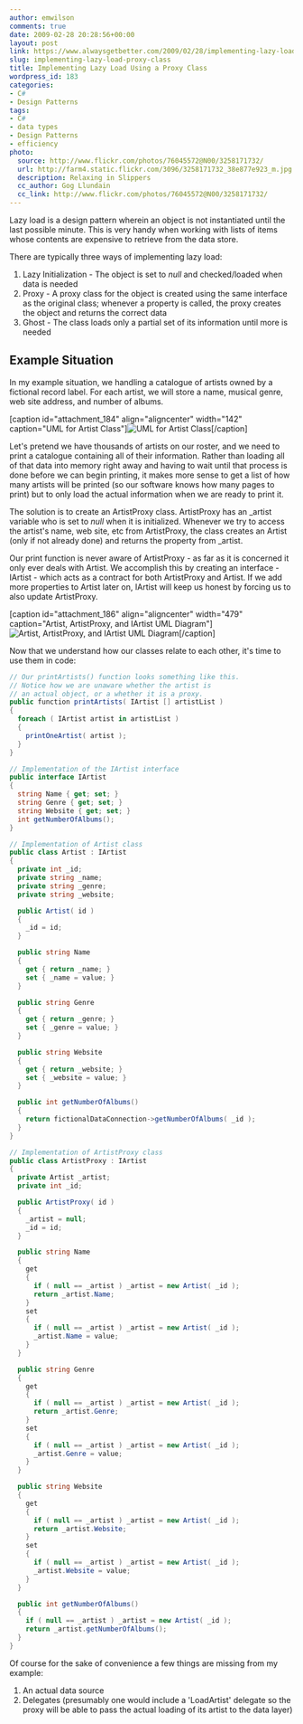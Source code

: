 ```yaml
---
author: emwilson
comments: true
date: 2009-02-28 20:28:56+00:00
layout: post
link: https://www.alwaysgetbetter.com/2009/02/28/implementing-lazy-load-proxy-class/
slug: implementing-lazy-load-proxy-class
title: Implementing Lazy Load Using a Proxy Class
wordpress_id: 183
categories:
- C#
- Design Patterns
tags:
- C#
- data types
- Design Patterns
- efficiency
photo:
  source: http://www.flickr.com/photos/76045572@N00/3258171732/
  url: http://farm4.static.flickr.com/3096/3258171732_38e877e923_m.jpg
  description: Relaxing in Slippers
  cc_author: Gog Llundain
  cc_link: http://www.flickr.com/photos/76045572@N00/3258171732/
---
```


Lazy load is a design pattern wherein an object is not instantiated until the last possible minute. This is very handy when working with lists of items whose contents are expensive to retrieve from the data store.

There are typically three ways of implementing lazy load:
1. Lazy Initialization - The object is set to _null_ and checked/loaded when data is needed
2. Proxy - A proxy class for the object is created using the same interface as the original class; whenever a property is called, the proxy creates the object and returns the correct data
3. Ghost - The class loads only a partial set of its information until more is needed


## Example Situation


In my example situation, we handling a catalogue of artists owned by a fictional record label. For each artist, we will store a name, musical genre, web site address, and number of albums.

[caption id="attachment_184" align="aligncenter" width="142" caption="UML for Artist Class"]![UML for Artist Class](/images/2009/02/artist_class.png)[/caption]

Let's pretend we have thousands of artists on our roster, and we need to print a catalogue containing all of their information. Rather than loading all of that data into memory right away and having to wait until that process is done before we can begin printing, it makes more sense to get a list of how many artists will be printed (so our software knows how many pages to print) but to only load the actual information when we are ready to print it.

The solution is to create an ArtistProxy class. ArtistProxy has an _artist variable who is set to _null_ when it is initialized. Whenever we try to access the artist's name, web site, etc from ArtistProxy, the class creates an Artist (only if not already done) and returns the property from _artist.

Our print function is never aware of ArtistProxy - as far as it is concerned it only ever deals with Artist. We accomplish this by creating an interface - IArtist - which acts as a contract for both ArtistProxy and Artist. If we add more properties to Artist later on, IArtist will keep us honest by forcing us to also update ArtistProxy.

[caption id="attachment_186" align="aligncenter" width="479" caption="Artist, ArtistProxy, and IArtist UML Diagram"]![Artist, ArtistProxy, and IArtist UML Diagram](/images/2009/02/artist_lazyload.png)[/caption]

Now that we understand how our classes relate to each other, it's time to use them in code:

```csharp
// Our printArtists() function looks something like this.
// Notice how we are unaware whether the artist is
// an actual object, or a whether it is a proxy.
public function printArtists( IArtist [] artistList )
{
  foreach ( IArtist artist in artistList )
  {
    printOneArtist( artist );
  }
}

// Implementation of the IArtist interface
public interface IArtist
{
  string Name { get; set; }
  string Genre { get; set; }
  string Website { get; set; }
  int getNumberOfAlbums();
}

// Implementation of Artist class
public class Artist : IArtist
{
  private int _id;
  private string _name;
  private string _genre;
  private string _website;

  public Artist( id )
  {
    _id = id;
  }

  public string Name
  {
    get { return _name; }
    set { _name = value; }
  }

  public string Genre
  {
    get { return _genre; }
    set { _genre = value; }
  }

  public string Website
  {
    get { return _website; }
    set { _website = value; }
  }

  public int getNumberOfAlbums()
  {
    return fictionalDataConnection->getNumberOfAlbums( _id );
  }
}

// Implementation of ArtistProxy class
public class ArtistProxy : IArtist
{
  private Artist _artist;
  private int _id;

  public ArtistProxy( id )
  {
    _artist = null;
    _id = id;
  }

  public string Name
  {
    get
    {
      if ( null == _artist ) _artist = new Artist( _id );
      return _artist.Name;
    }
    set
    {
      if ( null == _artist ) _artist = new Artist( _id );
      _artist.Name = value;
    }
  }

  public string Genre
  {
    get
    {
      if ( null == _artist ) _artist = new Artist( _id );
      return _artist.Genre;
    }
    set
    {
      if ( null == _artist ) _artist = new Artist( _id );
      _artist.Genre = value;
    }
  }

  public string Website
  {
    get
    {
      if ( null == _artist ) _artist = new Artist( _id );
      return _artist.Website;
    }
    set
    {
      if ( null == _artist ) _artist = new Artist( _id );
      _artist.Website = value;
    }
  }

  public int getNumberOfAlbums()
  {
    if ( null == _artist ) _artist = new Artist( _id );
    return _artist.getNumberOfAlbums();
  }
}
```

Of course for the sake of convenience a few things are missing from my example:
1. An actual data source
2. Delegates (presumably one would include a 'LoadArtist' delegate so the proxy will be able to pass the actual loading of its artist to the data layer)
